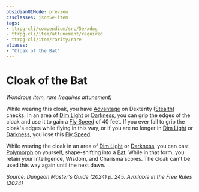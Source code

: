 ```yaml
---
obsidianUIMode: preview
cssclasses: json5e-item
tags:
- ttrpg-cli/compendium/src/5e/xdmg
- ttrpg-cli/item/attunement/required
- ttrpg-cli/item/rarity/rare
aliases: 
- "Cloak of the Bat"
---
```

# Cloak of the Bat
*Wondrous item, rare (requires attunement)*  



While wearing this cloak, you have [Advantage](Misc%20Files/CLI/rules/variant-rules/advantage-xphb.md) on Dexterity ([Stealth](Misc%20Files/CLI/rules/skills.md#Stealth)) checks. In an area of [Dim Light](Misc%20Files/CLI/rules/variant-rules/dim-light-xphb.md) or [Darkness](Misc%20Files/CLI/rules/variant-rules/darkness-xphb.md), you can grip the edges of the cloak and use it to gain a [Fly Speed](Misc%20Files/CLI/rules/variant-rules/fly-speed-xphb.md) of 40 feet. If you ever fail to grip the cloak's edges while flying in this way, or if you are no longer in [Dim Light](Misc%20Files/CLI/rules/variant-rules/dim-light-xphb.md) or [Darkness](Misc%20Files/CLI/rules/variant-rules/darkness-xphb.md), you lose this [Fly Speed](Misc%20Files/CLI/rules/variant-rules/fly-speed-xphb.md).

While wearing the cloak in an area of [Dim Light](Misc%20Files/CLI/rules/variant-rules/dim-light-xphb.md) or [Darkness](Misc%20Files/CLI/rules/variant-rules/darkness-xphb.md), you can cast [Polymorph](Misc%20Files/CLI/compendium/spells/polymorph-xphb.md) on yourself, shape-shifting into a [Bat](Misc%20Files/CLI/compendium/bestiary/beast/bat-xmm.md). While in that form, you retain your Intelligence, Wisdom, and Charisma scores. The cloak can't be used this way again until the next dawn.

*Source: Dungeon Master's Guide (2024) p. 245. Available in the Free Rules (2024)*